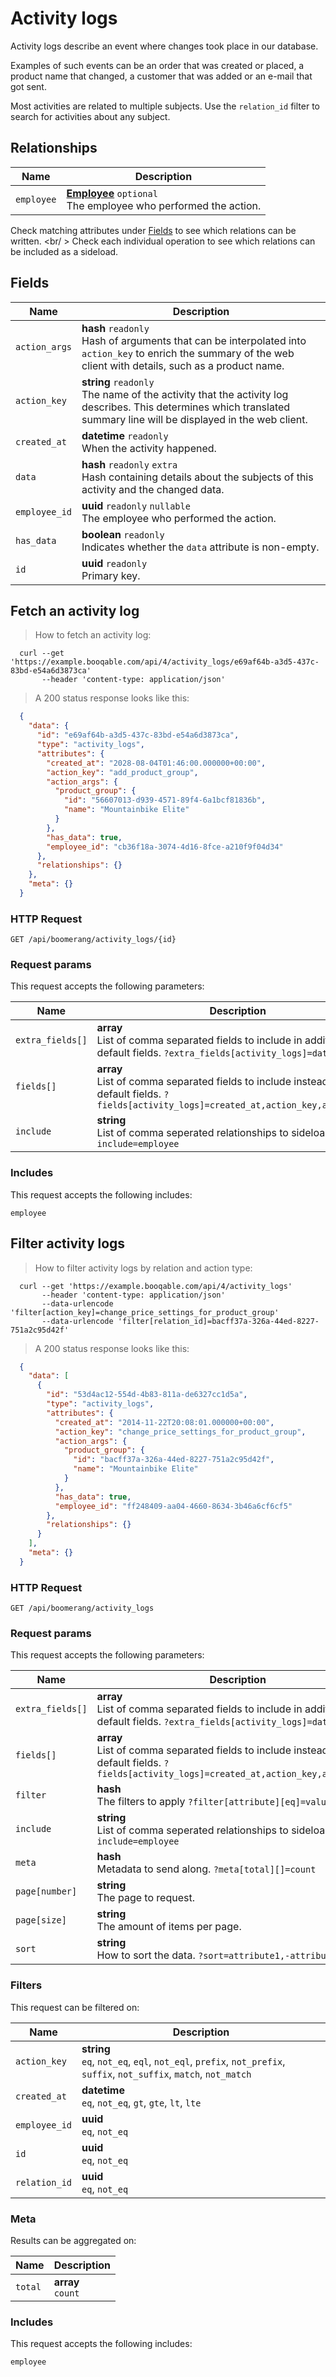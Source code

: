 # Activity logs

Activity logs describe an event where changes took place in our database.

Examples of such events can be an order that was created or placed,
a product name that changed, a customer that was added or an e-mail that got sent.

Most activities are related to multiple subjects. Use the `relation_id`
filter to search for activities about any subject.

## Relationships
Name | Description
-- | --
`employee` | **[Employee](#employees)** `optional`<br>The employee who performed the action. 


Check matching attributes under [Fields](#activity-logs-fields) to see which relations can be written.
<br/ >
Check each individual operation to see which relations can be included as a sideload.
## Fields

 Name | Description
-- | --
`action_args` | **hash** `readonly`<br>Hash of arguments that can be interpolated into `action_key` to enrich the summary of the web client with details, such as a product name. 
`action_key` | **string** `readonly`<br>The name of the activity that the activity log describes. This determines which translated summary line will be displayed in the web client. 
`created_at` | **datetime** `readonly`<br>When the activity happened. 
`data` | **hash** `readonly` `extra`<br>Hash containing details about the subjects of this activity and the changed data. 
`employee_id` | **uuid** `readonly` `nullable`<br>The employee who performed the action. 
`has_data` | **boolean** `readonly`<br>Indicates whether the `data` attribute is non-empty. 
`id` | **uuid** `readonly`<br>Primary key.


## Fetch an activity log


> How to fetch an activity log:

```shell
  curl --get 'https://example.booqable.com/api/4/activity_logs/e69af64b-a3d5-437c-83bd-e54a6d3873ca'
       --header 'content-type: application/json'
```

> A 200 status response looks like this:

```json
  {
    "data": {
      "id": "e69af64b-a3d5-437c-83bd-e54a6d3873ca",
      "type": "activity_logs",
      "attributes": {
        "created_at": "2028-08-04T01:46:00.000000+00:00",
        "action_key": "add_product_group",
        "action_args": {
          "product_group": {
            "id": "56607013-d939-4571-89f4-6a1bcf81836b",
            "name": "Mountainbike Elite"
          }
        },
        "has_data": true,
        "employee_id": "cb36f18a-3074-4d16-8fce-a210f9f04d34"
      },
      "relationships": {}
    },
    "meta": {}
  }
```

### HTTP Request

`GET /api/boomerang/activity_logs/{id}`

### Request params

This request accepts the following parameters:

Name | Description
-- | --
`extra_fields[]` | **array** <br>List of comma separated fields to include in addition to the default fields. `?extra_fields[activity_logs]=data`
`fields[]` | **array** <br>List of comma separated fields to include instead of the default fields. `?fields[activity_logs]=created_at,action_key,action_args`
`include` | **string** <br>List of comma seperated relationships to sideload. `?include=employee`


### Includes

This request accepts the following includes:

`employee`






## Filter activity logs


> How to filter activity logs by relation and action type:

```shell
  curl --get 'https://example.booqable.com/api/4/activity_logs'
       --header 'content-type: application/json'
       --data-urlencode 'filter[action_key]=change_price_settings_for_product_group'
       --data-urlencode 'filter[relation_id]=bacff37a-326a-44ed-8227-751a2c95d42f'
```

> A 200 status response looks like this:

```json
  {
    "data": [
      {
        "id": "53d4ac12-554d-4b83-811a-de6327cc1d5a",
        "type": "activity_logs",
        "attributes": {
          "created_at": "2014-11-22T20:08:01.000000+00:00",
          "action_key": "change_price_settings_for_product_group",
          "action_args": {
            "product_group": {
              "id": "bacff37a-326a-44ed-8227-751a2c95d42f",
              "name": "Mountainbike Elite"
            }
          },
          "has_data": true,
          "employee_id": "ff248409-aa04-4660-8634-3b46a6cf6cf5"
        },
        "relationships": {}
      }
    ],
    "meta": {}
  }
```

### HTTP Request

`GET /api/boomerang/activity_logs`

### Request params

This request accepts the following parameters:

Name | Description
-- | --
`extra_fields[]` | **array** <br>List of comma separated fields to include in addition to the default fields. `?extra_fields[activity_logs]=data`
`fields[]` | **array** <br>List of comma separated fields to include instead of the default fields. `?fields[activity_logs]=created_at,action_key,action_args`
`filter` | **hash** <br>The filters to apply `?filter[attribute][eq]=value`
`include` | **string** <br>List of comma seperated relationships to sideload. `?include=employee`
`meta` | **hash** <br>Metadata to send along. `?meta[total][]=count`
`page[number]` | **string** <br>The page to request.
`page[size]` | **string** <br>The amount of items per page.
`sort` | **string** <br>How to sort the data. `?sort=attribute1,-attribute2`


### Filters

This request can be filtered on:

Name | Description
-- | --
`action_key` | **string** <br>`eq`, `not_eq`, `eql`, `not_eql`, `prefix`, `not_prefix`, `suffix`, `not_suffix`, `match`, `not_match`
`created_at` | **datetime** <br>`eq`, `not_eq`, `gt`, `gte`, `lt`, `lte`
`employee_id` | **uuid** <br>`eq`, `not_eq`
`id` | **uuid** <br>`eq`, `not_eq`
`relation_id` | **uuid** <br>`eq`, `not_eq`


### Meta

Results can be aggregated on:

Name | Description
-- | --
`total` | **array** <br>`count`


### Includes

This request accepts the following includes:

`employee`





